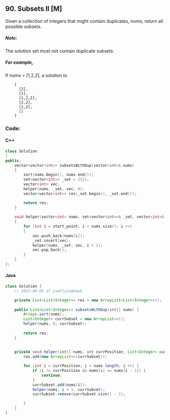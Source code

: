 ## 90. Subsets II [M]
Given a collection of integers that might contain duplicates, nums, return all possible subsets.

##### Note: 
The solution set must not contain duplicate subsets.

  
##### For example,
If nums = [1,2,2], a solution is:

```
    [
      [2],
      [1],
      [1,2,2],
      [2,2],
      [1,2],
      []
    ]
```

### Code:
#### C++
```c++
class Solution 
{
public:
    vector<vector<int>> subsetsWithDup(vector<int>& nums) 
    {
        sort(nums.begin(), nums.end());
        set<vector<int>> _set = {{}};
        vector<int> vec;
        helper(nums, _set, vec, 0);
        vector<vector<int>> res(_set.begin(), _set.end());

        return res;
    }
    
    void helper(vector<int> nums, set<vector<int>>& _set, vector<int>& vec, int start_point)
    {
        for (int i = start_point; i < nums.size(); i ++)
        {
            vec.push_back(nums[i]);
            _set.insert(vec);
            helper(nums, _set, vec, i + 1);
            vec.pop_back();
        }
    }
};
```

#### Java
```java
class Solution {
    // 2022-09-05 at LowFlyingHawk

    private List<List<Integer>> res = new ArrayList<List<Integer>>();
    
    public List<List<Integer>> subsetsWithDup(int[] nums) {
        Arrays.sort(nums);
        List<Integer> currSubset = new ArrayList<>();
        helper(nums, 0, currSubset);
        
        return res;
    }
    
    
    private void helper(int[] nums, int currPosition, List<Integer> currSubset) {
        res.add(new ArrayList<>(currSubset));

        for (int i = currPosition; i < nums.length; i ++) {
            if (i != currPosition && nums[i] == nums[i - 1]) {
                continue;
            }
            currSubset.add(nums[i]);
            helper(nums, i + 1, currSubset);
            currSubset.remove(currSubset.size() - 1);

        }
    }
}
```
